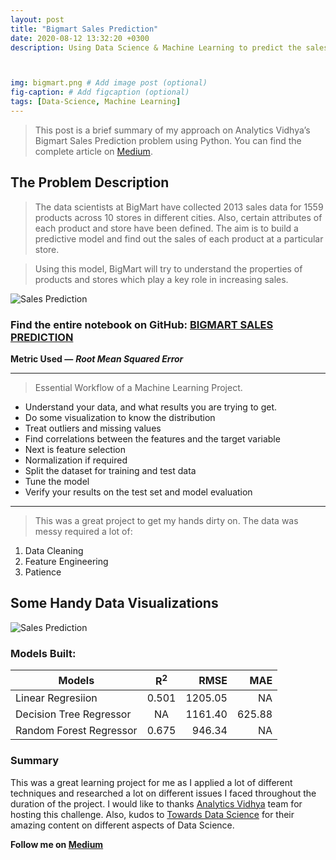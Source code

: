 ```yaml
---
layout: post
title: "Bigmart Sales Prediction"
date: 2020-08-12 13:32:20 +0300
description: Using Data Science & Machine Learning to predict the sales at Bigmart. # Add post description (optional)



img: bigmart.png # Add image post (optional)
fig-caption: # Add figcaption (optional)
tags: [Data-Science, Machine Learning]
---
```

> This post is a brief summary of my approach on Analytics Vidhya’s Bigmart Sales Prediction problem using Python. You can find the complete article on [Medium](https://medium.com/p/bigmart-dataset-sales-prediction-c1f1cdca9af1?source=email-44ce830f39d8--writer.postDistributed&sk=4d7ce1822c12b7ca5a82acda8b5aecbe). 

## The Problem Description
> The data scientists at BigMart have collected 2013 sales data for 1559 products across 10 stores in different cities. Also, certain attributes of each product and store have been defined. The aim is to build a predictive model and find out the sales of each product at a particular store.

> Using this model, BigMart will try to understand the properties of products and stores which play a key role in increasing sales.

![Sales Prediction]({{site.baseurl}}/assets/img/sales.png)

### Find the entire notebook on GitHub: [BIGMART SALES PREDICTION](https://github.com/vishal2develop/Machine-Learning/tree/master/Bigmart-Sales-Prediction) 

**Metric Used —** ***Root Mean Squared Error***

---

> Essential Workflow of a Machine Learning Project.

+ Understand your data, and what results you are trying to get.
+ Do some visualization to know the distribution
+ Treat outliers and missing values
+ Find correlations between the features and the target variable
+ Next is feature selection
+ Normalization if required
+ Split the dataset for training and test data
+ Tune the model
+ Verify your results on the test set and model evaluation

---



>This was a great project to get my hands dirty on. The data was messy required a lot of:
1. Data Cleaning
2. Feature Engineering
3. Patience

**Some Handy Data Visualizations**
---

![Sales Prediction]({{site.baseurl}}/assets/img/collage.png)

### Models Built:

| Models                    | R<sup>2</sup>          | RMSE           | MAE              |
| ------------------------- |:----------------------:| --------------:| ----------------:|
| Linear Regresiion         | 0.501                  | 1205.05        |     NA           |
| Decision Tree Regressor   | NA                     | 1161.40        |     625.88       |
| Random Forest Regressor   | 0.675                  | 946.34         |     NA           |  


### Summary


This was a great learning project for me as I applied a lot of different techniques and researched a lot on different issues I faced throughout the duration of the project. I would like to thanks  [Analytics Vidhya](https://www.analyticsvidhya.com/) team for hosting this challenge. Also, kudos to [Towards Data Science](https://towardsdatascience.com/?gi=7dfaef49f9a) for their amazing content on different aspects of Data Science.

**Follow me on [Medium](https://medium.com/p/bigmart-dataset-sales-prediction-c1f1cdca9af1?source=email-44ce830f39d8--writer.postDistributed&sk=4d7ce1822c12b7ca5a82acda8b5aecbe)** 

